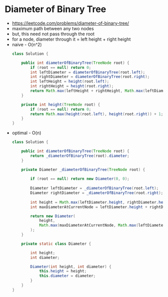 # Diameter of Binary Tree

- https://leetcode.com/problems/diameter-of-binary-tree/
- maximum path between any two nodes
- but, this need not pass through the root
- for a node, diameter through it = left height + right height
- naive - O(n^2)
  ```java
  class Solution {
  
      public int diameterOfBinaryTree(TreeNode root) {
          if (root == null) return 0;
          int leftDiameter = diameterOfBinaryTree(root.left);
          int rightDiameter = diameterOfBinaryTree(root.right);
          int leftHeight = height(root.left);
          int rightHeight = height(root.right);
          return Math.max(leftHeight + rightHeight, Math.max(leftDiameter, rightDiameter));
      }
  
      private int height(TreeNode root) {
          if (root == null) return 0;
          return Math.max(height(root.left), height(root.right)) + 1;
      }
  }
  ```
- optimal - O(n)
  ```java
  class Solution {
  
      public int diameterOfBinaryTree(TreeNode root) {
          return _diameterOfBinaryTree(root).diameter;
      }
  
      private Diameter _diameterOfBinaryTree(TreeNode root) {
          
          if (root == null) return new Diameter(0, 0);
          
          Diameter leftDiameter = _diameterOfBinaryTree(root.left);
          Diameter rightDiameter = _diameterOfBinaryTree(root.right);
          
          int height = Math.max(leftDiameter.height, rightDiameter.height) + 1;
          int maxDiameterAtCurrentNode = leftDiameter.height + rightDiameter.height;
  
          return new Diameter(
              height,
              Math.max(maxDiameterAtCurrentNode, Math.max(leftDiameter.diameter, rightDiameter.diameter))
          );
      }
  
      private static class Diameter {
  
          int height;
          int diameter;
  
          Diameter(int height, int diameter) {
              this.height = height;
              this.diameter = diameter;
          }
      }
  }
  ```
